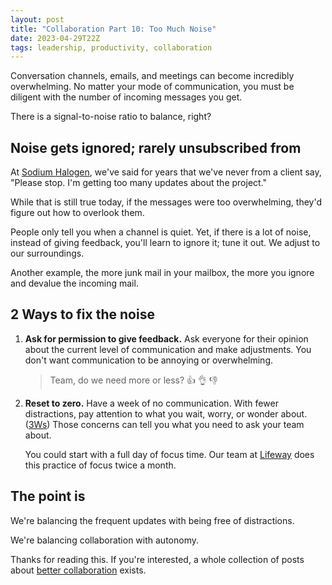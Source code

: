 ```yaml
---
layout: post
title: "Collaboration Part 10: Too Much Noise"
date: 2023-04-29T22Z
tags: leadership, productivity, collaboration
---
```


Conversation channels, emails, and meetings can become incredibly overwhelming. No matter your mode of communication, you must be diligent with the number of incoming messages you get.

There is a signal-to-noise ratio to balance, right?

## Noise gets ignored; rarely unsubscribed from

At [Sodium Halogen](https//sodiumhalogen.com), we've said for years that we've never from a client say, "Please stop. I'm getting too many updates about the project."

While that is still true today, if the messages were too overwhelming, they'd figure out how to overlook them.

People only tell you when a channel is quiet. Yet, if there is a lot of noise, instead of giving feedback, you'll learn to ignore it; tune it out. We adjust to our surroundings.

Another example, the more junk mail in your mailbox, the more you ignore and devalue the incoming mail.

## 2 Ways to fix the noise

1. **Ask for permission to give feedback.**
   Ask everyone for their opinion about the current level of communication and make adjustments. You don't want communication to be annoying or overwhelming.

   > Team, do we need more or less? 👍 👌 👎

2. **Reset to zero.**
   Have a week of no communication. With fewer distractions, pay attention to what you wait, worry, or wonder about. ([3Ws](/glossary#3Ws)) Those concerns can tell you what you need to ask your team about.

   You could start with a full day of focus time. Our team at [Lifeway](https://lifewayhub-lifeway.icims.com/jobs/search?ss=1&searchCategory=8730) does this practice of focus twice a month.

## The point is

We're balancing the frequent updates with being free of distractions.

We're balancing collaboration with autonomy.

Thanks for reading this. If you're interested, a whole collection of posts about [better collaboration](/collaborative-superpowers) exists.
